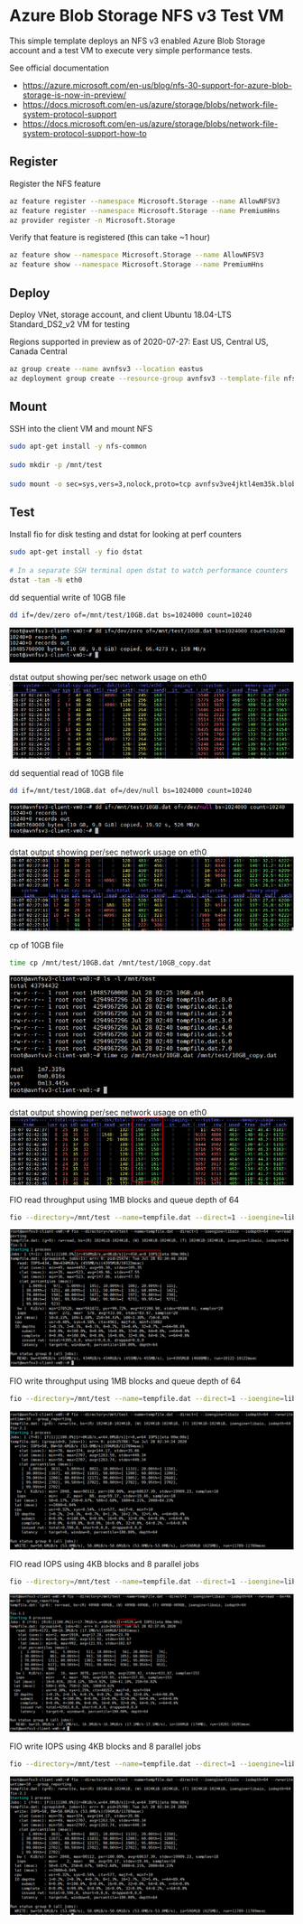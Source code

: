 # Azure Blob Storage NFS v3 Test VM

This simple template deploys an NFS v3 enabled Azure Blob Storage account and a test VM to execute very simple performance tests.

See official documentation

* <https://azure.microsoft.com/en-us/blog/nfs-30-support-for-azure-blob-storage-is-now-in-preview/>
* <https://docs.microsoft.com/en-us/azure/storage/blobs/network-file-system-protocol-support>
* <https://docs.microsoft.com/en-us/azure/storage/blobs/network-file-system-protocol-support-how-to>

## Register

Register the NFS feature

```bash
az feature register --namespace Microsoft.Storage --name AllowNFSV3
az feature register --namespace Microsoft.Storage --name PremiumHns
az provider register -n Microsoft.Storage
```

Verify that feature is registered (this can take ~1 hour)

```bash
az feature show --namespace Microsoft.Storage --name AllowNFSV3
az feature show --namespace Microsoft.Storage --name PremiumHns
```

## Deploy

Deploy VNet, storage account, and client Ubuntu 18.04-LTS Standard_DS2_v2 VM for testing

Regions supported in preview as of 2020-07-27: East US, Central US, Canada Central

```bash
az group create --name avnfsv3 --location eastus
az deployment group create --resource-group avnfsv3 --template-file nfsv3-blobstorage-vm-template.json
```

## Mount

SSH into the client VM and mount NFS

```bash
sudo apt-get install -y nfs-common

sudo mkdir -p /mnt/test

sudo mount -o sec=sys,vers=3,nolock,proto=tcp avnfsv3ve4jktl4em35k.blob.core.windows.net:/avnfsv3ve4jktl4em35k/container1  /mnt/test
```

## Test

Install fio for disk testing and dstat for looking at perf counters

```bash
sudo apt-get install -y fio dstat

# In a separate SSH terminal open dstat to watch performance counters
dstat -tam -N eth0
```

dd sequential write of 10GB file

```bash
dd if=/dev/zero of=/mnt/test/10GB.dat bs=1024000 count=10240
```

![10GB write](./images/dd-10gb-write.png)

dstat output showing per/sec network usage on eth0
![10GB write dstat](./images/dd-10gb-write-dstat.png)

dd sequential read of 10GB file

```bash
dd if=/mnt/test/10GB.dat of=/dev/null bs=1024000 count=10240
```

![10GB read](./images/dd-10gb-read.png)

dstat output showing per/sec network usage on eth0
![10GB read dstat](./images/dd-10gb-read-dstat.png)

cp of 10GB file

```bash
time cp /mnt/test/10GB.dat /mnt/test/10GB_copy.dat
```

![10GB cp](./images/cp-10gb.png)

dstat output showing per/sec network usage on eth0
![10GB cp dstat](./images/cp-10gb-dstat.png)

FIO read throughput using 1MB blocks and queue depth of 64

```bash
fio --directory=/mnt/test --name=tempfile.dat --direct=1 --ioengine=libaio --iodepth=64 --rw=read --bs=1024k --size=4G --numjobs=1 --time_based --runtime=10 --group_reporting
```

![fio read throughput](./images/fio-read-throughput.png)

FIO write throughput using 1MB blocks and queue depth of 64

```bash
fio --directory=/mnt/test --name=tempfile.dat --direct=1 --ioengine=libaio --iodepth=64 --rw=write --bs=1024k --size=4G --numjobs=1 --time_based --runtime=10 --group_reporting
```

![fio write throughput](./images/fio-write-throughput.png)

FIO read IOPS using 4KB blocks and 8 parallel jobs

```bash
fio --directory=/mnt/test --name=tempfile.dat --direct=1 --ioengine=libaio --iodepth=64 --rw=read --bs=4k --size=4G --numjobs=8 --time_based --runtime=10 --group_reporting
```

![fio read iops](./images/fio-read-iops.png)

FIO write IOPS using 4KB blocks and 8 parallel jobs

```bash
fio --directory=/mnt/test --name=tempfile.dat --direct=1 --ioengine=libaio --iodepth=64 --rw=write --bs=4k --size=4G --numjobs=8 --time_based --runtime=10 --group_reporting
```

![fio write iops](./images/fio-write-throughput.png)

